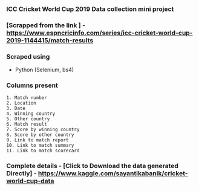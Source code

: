 
### ICC Cricket World Cup 2019 Data collection mini project

### [Scrapped from the link ] - https://www.espncricinfo.com/series/icc-cricket-world-cup-2019-1144415/match-results

### Scraped using 
- Python (Selenium, bs4)

### Columns present 
```
1. Match number
2. Location
3. Date
4. Winning country
5. Other country
6. Match result
7. Score by winning country
8. Score by other country
9. Link to match report
10. Link to match summary
11. Link to match scorecard

```
### Complete details - [Click to Download the data generated Directly] - https://www.kaggle.com/sayantikabanik/cricket-world-cup-data
